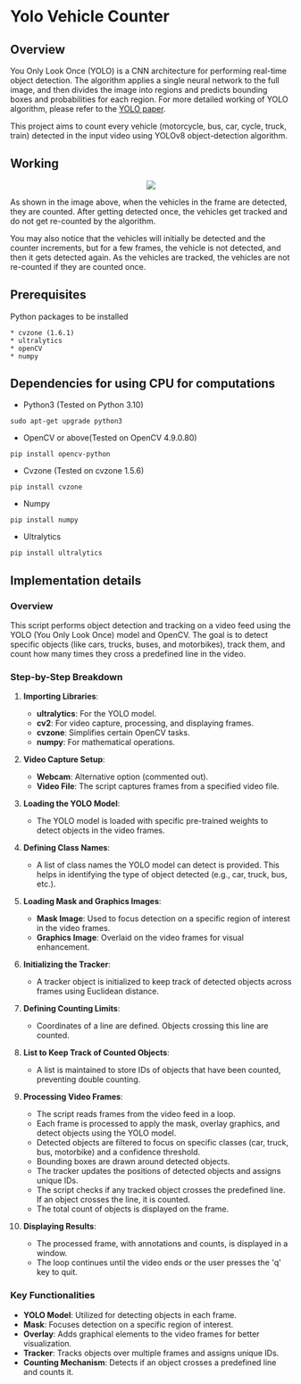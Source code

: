 # Yolo Vehicle Counter

## Overview
You Only Look Once (YOLO) is a CNN architecture for performing real-time object detection. The algorithm applies a single neural network to the full image, and then divides the image into regions and predicts bounding boxes and probabilities for each region. For more detailed working of YOLO algorithm, please refer to the [YOLO paper](https://pjreddie.com/media/files/papers/YOLOv3.pdf). 

This project aims to count every vehicle (motorcycle, bus, car, cycle, truck, train) detected in the input video using YOLOv8 object-detection algorithm.

## Working 
<p align="center">
  <img src="https://github.com/guptavasu1213/Yolo-Vehicle-Counter/blob/master/example_gif/highwayVideoExample.gif">
</p>
As shown in the image above, when the vehicles in the frame are detected, they are counted. After getting detected once, the vehicles get tracked and do not get re-counted by the algorithm. 

You may also notice that the vehicles will initially be detected and the counter increments, but for a few frames, the vehicle is not detected, and then it gets detected again. As the vehicles are tracked, the vehicles are not re-counted if they are counted once. 


## Prerequisites

Python packages to be installed

```
* cvzone (1.6.1)
* ultralytics
* openCV
* numpy
```

## Dependencies for using CPU for computations
* Python3 (Tested on Python 3.10)
```
sudo apt-get upgrade python3
```
* OpenCV or above(Tested on OpenCV 4.9.0.80)
```
pip install opencv-python
```
* Cvzone (Tested on cvzone 1.5.6)
```
pip install cvzone
```
* Numpy
```
pip install numpy
```
* Ultralytics
```
pip install ultralytics
```

## Implementation details

### Overview

This script performs object detection and tracking on a video feed using the YOLO (You Only Look Once) model and OpenCV. The goal is to detect specific objects (like cars, trucks, buses, and motorbikes), track them, and count how many times they cross a predefined line in the video.

### Step-by-Step Breakdown

1. **Importing Libraries**:
   - **ultralytics**: For the YOLO model.
   - **cv2**: For video capture, processing, and displaying frames.
   - **cvzone**: Simplifies certain OpenCV tasks.
   - **numpy**: For mathematical operations.

2. **Video Capture Setup**:
   - **Webcam**: Alternative option (commented out).
   - **Video File**: The script captures frames from a specified video file.

3. **Loading the YOLO Model**:
   - The YOLO model is loaded with specific pre-trained weights to detect objects in the video frames.

4. **Defining Class Names**:
   - A list of class names the YOLO model can detect is provided. This helps in identifying the type of object detected (e.g., car, truck, bus, etc.).

5. **Loading Mask and Graphics Images**:
   - **Mask Image**: Used to focus detection on a specific region of interest in the video frames.
   - **Graphics Image**: Overlaid on the video frames for visual enhancement.

6. **Initializing the Tracker**:
   - A tracker object is initialized to keep track of detected objects across frames using Euclidean distance.

7. **Defining Counting Limits**:
   - Coordinates of a line are defined. Objects crossing this line are counted.

8. **List to Keep Track of Counted Objects**:
   - A list is maintained to store IDs of objects that have been counted, preventing double counting.

9. **Processing Video Frames**:
   - The script reads frames from the video feed in a loop.
   - Each frame is processed to apply the mask, overlay graphics, and detect objects using the YOLO model.
   - Detected objects are filtered to focus on specific classes (car, truck, bus, motorbike) and a confidence threshold.
   - Bounding boxes are drawn around detected objects.
   - The tracker updates the positions of detected objects and assigns unique IDs.
   - The script checks if any tracked object crosses the predefined line. If an object crosses the line, it is counted.
   - The total count of objects is displayed on the frame.

10. **Displaying Results**:
    - The processed frame, with annotations and counts, is displayed in a window.
    - The loop continues until the video ends or the user presses the 'q' key to quit.

### Key Functionalities

- **YOLO Model**: Utilized for detecting objects in each frame.
- **Mask**: Focuses detection on a specific region of interest.
- **Overlay**: Adds graphical elements to the video frames for better visualization.
- **Tracker**: Tracks objects over multiple frames and assigns unique IDs.
- **Counting Mechanism**: Detects if an object crosses a predefined line and counts it.

